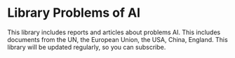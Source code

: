 # Library Problems of AI

This library includes reports and articles about problems AI. This includes documents from the UN, the European Union, the USA, China, England. This library will be updated regularly, so you can subscribe.